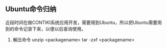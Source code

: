 ## Ubuntu命令归纳

近段时间在做CONTIKI系统应用开发，需要用到Ubuntu，所以把Ubuntu需要用到的命令记录下来，以便以后查询使用。

 1. 解压命令
 unzip \<packagename\>
 tar -zxf \<packagename\>